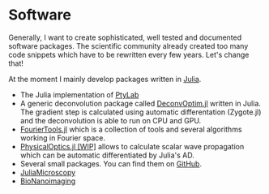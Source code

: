 # Software

Generally, I want to create sophisticated, well tested and documented software packages.
The scientific community already created too many code snippets which have to be rewritten every few years.
Let's change that!


At the moment I mainly develop packages written in [Julia](https://www.julialang.org).

* The Julia implementation of [PtyLab](https://github.com/roflmaostc/PtyLab.jl)
* A generic deconvolution package called [DeconvOptim.jl](https://github.com/roflmaostc/DeconvOptim.jl) written in Julia. The gradient step is calculated using automatic differentation (Zygote.jl) and the deconvolution is able to run on CPU and GPU.
* [FourierTools.jl](https://github.com/bionanoimaging/FourierTools.jl/) which is a collection of tools and several algorithms working in Fourier space.
* [PhysicalOptics.jl [WIP]](https://github.com/JuliaPhysics/PhysicalOptics.jl) allows to calculate scalar wave propagation which can be automatic differentiated by Julia's AD. 
* Several small packages. You can find them on [GitHub](https://github.com/roflmaostc).
* [JuliaMicroscopy](https://github.com/JuliaMicroscopy)
* [BioNanoimaging](https://github.com/bionanoimaging/)
